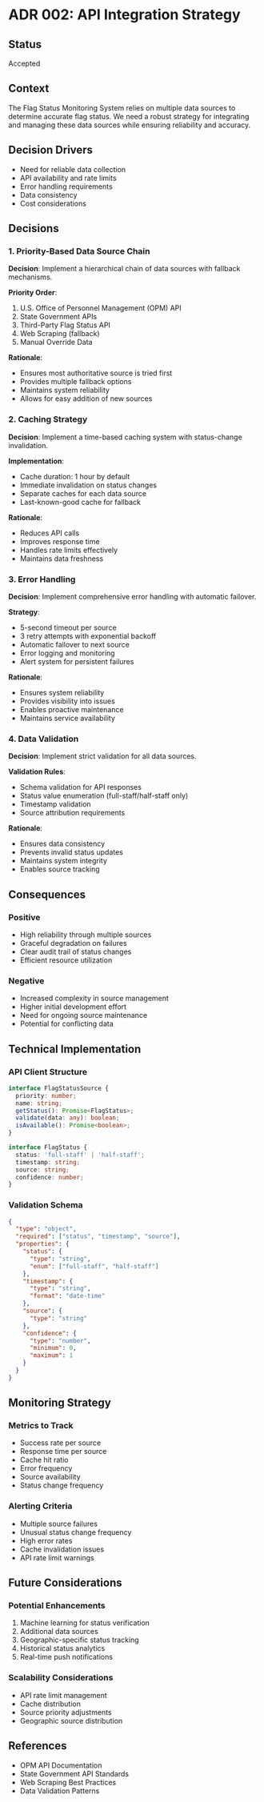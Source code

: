 # ADR 002: API Integration Strategy

## Status
Accepted

## Context
The Flag Status Monitoring System relies on multiple data sources to determine accurate flag status. We need a robust strategy for integrating and managing these data sources while ensuring reliability and accuracy.

## Decision Drivers
* Need for reliable data collection
* API availability and rate limits
* Error handling requirements
* Data consistency
* Cost considerations

## Decisions

### 1. Priority-Based Data Source Chain
**Decision**: Implement a hierarchical chain of data sources with fallback mechanisms.

**Priority Order**:
1. U.S. Office of Personnel Management (OPM) API
2. State Government APIs
3. Third-Party Flag Status API
4. Web Scraping (fallback)
5. Manual Override Data

**Rationale**:
- Ensures most authoritative source is tried first
- Provides multiple fallback options
- Maintains system reliability
- Allows for easy addition of new sources

### 2. Caching Strategy
**Decision**: Implement a time-based caching system with status-change invalidation.

**Implementation**:
- Cache duration: 1 hour by default
- Immediate invalidation on status changes
- Separate caches for each data source
- Last-known-good cache for fallback

**Rationale**:
- Reduces API calls
- Improves response time
- Handles rate limits effectively
- Maintains data freshness

### 3. Error Handling
**Decision**: Implement comprehensive error handling with automatic failover.

**Strategy**:
- 5-second timeout per source
- 3 retry attempts with exponential backoff
- Automatic failover to next source
- Error logging and monitoring
- Alert system for persistent failures

**Rationale**:
- Ensures system reliability
- Provides visibility into issues
- Enables proactive maintenance
- Maintains service availability

### 4. Data Validation
**Decision**: Implement strict validation for all data sources.

**Validation Rules**:
- Schema validation for API responses
- Status value enumeration (full-staff/half-staff only)
- Timestamp validation
- Source attribution requirements

**Rationale**:
- Ensures data consistency
- Prevents invalid status updates
- Maintains system integrity
- Enables source tracking

## Consequences

### Positive
- High reliability through multiple sources
- Graceful degradation on failures
- Clear audit trail of status changes
- Efficient resource utilization

### Negative
- Increased complexity in source management
- Higher initial development effort
- Need for ongoing source maintenance
- Potential for conflicting data

## Technical Implementation

### API Client Structure
```typescript
interface FlagStatusSource {
  priority: number;
  name: string;
  getStatus(): Promise<FlagStatus>;
  validate(data: any): boolean;
  isAvailable(): Promise<boolean>;
}

interface FlagStatus {
  status: 'full-staff' | 'half-staff';
  timestamp: string;
  source: string;
  confidence: number;
}
```

### Validation Schema
```json
{
  "type": "object",
  "required": ["status", "timestamp", "source"],
  "properties": {
    "status": {
      "type": "string",
      "enum": ["full-staff", "half-staff"]
    },
    "timestamp": {
      "type": "string",
      "format": "date-time"
    },
    "source": {
      "type": "string"
    },
    "confidence": {
      "type": "number",
      "minimum": 0,
      "maximum": 1
    }
  }
}
```

## Monitoring Strategy

### Metrics to Track
- Success rate per source
- Response time per source
- Cache hit ratio
- Error frequency
- Source availability
- Status change frequency

### Alerting Criteria
- Multiple source failures
- Unusual status change frequency
- High error rates
- Cache invalidation issues
- API rate limit warnings

## Future Considerations

### Potential Enhancements
1. Machine learning for status verification
2. Additional data sources
3. Geographic-specific status tracking
4. Historical status analytics
5. Real-time push notifications

### Scalability Considerations
- API rate limit management
- Cache distribution
- Source priority adjustments
- Geographic source distribution

## References
- OPM API Documentation
- State Government API Standards
- Web Scraping Best Practices
- Data Validation Patterns